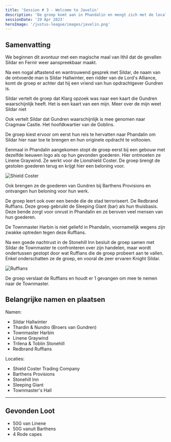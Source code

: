 ```yaml
---
title: 'Session # 3 - Welcome to Javelin'
description: 'De groep komt aan in Phandalin en mengt zich met de locals'
sessionDate: '29 Apr 2023'
heroImage: '/justus-league/images/javelin.png'
---
```


## Samenvatting

We beginnen dit avontuur met een magische maal van Ithil dat de gevallen Sildar en Fernir weer aanspreekbaar maakt.

Na een nogal aftastend en wantrouwend gesprek met Sildar, de naam van de ontvoerde man is Sildar Hallwinter, een ridder van de Lord's Alliance, komt de groep er achter dat hij een vriend van hun opdrachtgever Gundren is.

Sildar vertelt de groep dat Klarg opzoek was naar een kaart die Gundren waarschijnlijk heeft. Het is een kaart van een mijn. Meer over de mijn weet Sildar niet

Ook vertelt Sildar dat Gundren waarschijnlijk is mee genomen naar Cragmaw Castle. Het hoofdkwartier van de Goblins.

De groep kiest ervoor om eerst hun reis te hervatten naar Phandalin om Sildar hier naar toe te brengen en hun originele opdracht te voltooien.

Eenmaal in Phandalin aangekomen stopt de groep eerst bij een gebouw met dezelfde leeuwen logo als op hun gevonden goederen. Hier ontmoeten ze Linene Graywind. Ze werkt voor de Lionshield Coster. De groep brengt de gestolen goederen terug en krijgt hier een beloning voor.

![Shield Coster](/justus-league/images/shield-coster.png)

Ook brengen ze de goederen van Gundren bij Barthens Provisions en ontvangen hun beloning voor hun werk.

De groep leert ook over een bende die de stad terroriseert. De Redbrand Ruffians. Deze groep gebruikt de Sleeping Giant (bar) als hun thuisbasis. Deze bende zorgt voor onrust in Phandalin en ze beroven veel mensen van hun goederen.

De Townmaster Harbin is niet geliefd in Phandalin, voornamelijk wegens zijn zwakke optreden tegen deze Ruffians.

Na een goede nachtrust in de Stonehill Inn besluit de groep samen met Sildar de Townmaster te confronteren over zijn handelen, maar wordt ondertussen gestopt door wat Ruffians die de groep probeert aan te vallen. Enkel onderschatten ze de groep, en vooral de zeer ervaren Knight Sildar.

![Ruffians](/justus-league/images/ruffians.png)

De groep verslaat de Ruffians en houdt er 1 gevangen om mee te nemen naar de Townmaster.

## Belangrijke namen en plaatsen

Namen:

-   Sildar Hallwinter
-   Thardin & Nundro (Broers van Gundren)
-   Townmaster Harbin
-   Linene Graywind
-   Trilena & Toblin Stonehill
-   Redbrand Ruffians

Locaties:

-   Shield Coster Trading Company
-   Barthens Provisions
-   Stonehill Inn
-   Sleeping Giant
-   Townmaster's Hall

---

## Gevonden Loot

-   50G van Linene
-   50G vanuit Barthens
-   4 Rode capes
